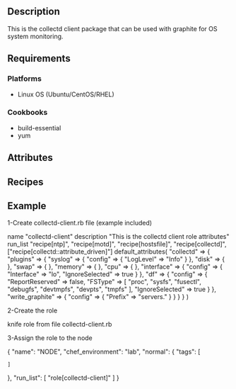 ## Description

This is the collectd client package that can be used with graphite for OS system monitoring.


## Requirements

### Platforms

* Linux OS (Ubuntu/CentOS/RHEL)

### Cookbooks

* build-essential
* yum

## Attributes

## Recipes

## Example

1-Create collectd-client.rb file (example included)

name "collectd-client"
description "This is the collectd client role attributes"
run_list "recipe[ntp]", "recipe[motd]", "recipe[hostsfile]", "recipe[collectd]", ["recipe[collectd::attribute_driven]"]
default_attributes(
  "collectd" => {
    "plugins" => {
      "syslog" => {
        "config" => { "LogLevel" => "Info" }
      },
      "disk"      => { },
      "swap"      => { },
      "memory"    => { },
      "cpu"       => { },
      "interface" => {
        "config" => { "Interface" => "lo", "IgnoreSelected" => true }
      },
      "df"        => {
        "config" => {
          "ReportReserved" => false,
          "FSType" => [ "proc", "sysfs", "fusectl", "debugfs", "devtmpfs", "devpts", "tmpfs" ],
          "IgnoreSelected" => true
        }
      },
      "write_graphite" => {
        "config" => {
          "Prefix" => "servers."
        }
      }
    }
  }
)

2-Create the role

knife role from file collectd-client.rb

3-Assign the role to the node


{
  "name": "NODE",
  "chef_environment": "lab",
  "normal": {
    "tags": [

    ]
  },
  "run_list": [
    "role[collectd-client]"
  ]
}


